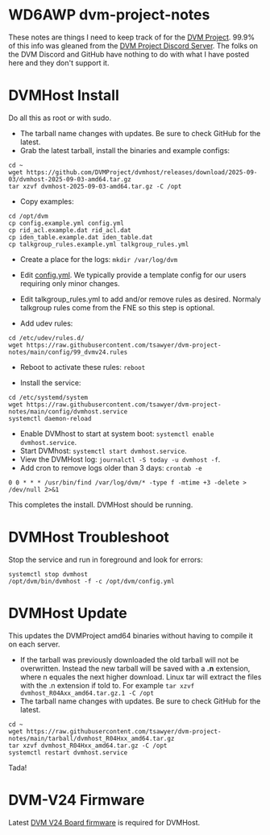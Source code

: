 # WD6AWP dvm-project-notes
These notes are things I need to keep track of for the [DVM Project](https://github.com/DVMProject/dvmhost).
99.9% of this info was gleaned from the [DVM Project Discord Server](https://discord.gg/3pBe8xgrEz).
The folks on the DVM Discord and GitHub have nothing to do with what I have posted here and they don't support it.

# DVMHost Install
Do all this as root or with sudo.
 - The tarball name changes with updates. Be sure to check GitHub for the latest.
 - Grab the latest tarball, install the binaries and example configs:
```
cd ~
wget https://github.com/DVMProject/dvmhost/releases/download/2025-09-03/dvmhost-2025-09-03-amd64.tar.gz
tar xzvf dvmhost-2025-09-03-amd64.tar.gz -C /opt
```
 - Copy examples:
```
cd /opt/dvm
cp config.example.yml config.yml
cp rid_acl.example.dat rid_acl.dat
cp iden_table.example.dat iden_table.dat
cp talkgroup_rules.example.yml talkgroup_rules.yml
```
 - Create a place for the logs: `mkdir /var/log/dvm`
 - Edit [config.yml](https://github.com/tsawyer/dvm-project-notes/blob/main/config/config-edits.md). We typically provide a template config for our users requiring only minor changes.
 - Edit talkgroup_rules.yml to add and/or remove rules as desired. Normaly talkgroup rules come from the FNE so this step is optional.

 - Add udev rules:
```
cd /etc/udev/rules.d/
wget https://raw.githubusercontent.com/tsawyer/dvm-project-notes/main/config/99_dvmv24.rules
```
 - Reboot to activate these rules: `reboot`

 - Install the service:
```
cd /etc/systemd/system
wget https://raw.githubusercontent.com/tsawyer/dvm-project-notes/main/config/dvmhost.service
systemctl daemon-reload
```
 - Enable DVMhost to start at system boot: `systemctl enable dvmhost.service`.
 - Start DVMhost: `systemctl start dvmhost.service`.
 - View the DVMHost log: `journalctl -S today -u dvmhost -f`.
 - Add cron to remove logs older than 3 days: `crontab -e`
```
0 0 * * * /usr/bin/find /var/log/dvm/* -type f -mtime +3 -delete > /dev/null 2>&1
```
This completes the install. DVMHost should be running.

# DVMHost Troubleshoot
Stop the service and run in foreground and look for errors:
```
systemctl stop dvmhost
/opt/dvm/bin/dvmhost -f -c /opt/dvm/config.yml
```

# DVMHost Update
This updates the DVMProject amd64 binaries without having to compile it on each server.
 - If the tarball was previously downloaded the old tarball will not be overwritten. Instead the new tarball will be saved with a **.n** extension, where n equales the next higher download. Linux tar will extract the files with the .n extension if told to. For example `tar xzvf dvmhost_R04Axx_amd64.tar.gz.1 -C /opt`
 - The tarball name changes with updates. Be sure to check GitHub for the latest.
```
cd ~
wget https://raw.githubusercontent.com/tsawyer/dvm-project-notes/main/tarball/dvmhost_R04Hxx_amd64.tar.gz
tar xzvf dvmhost_R04Hxx_amd64.tar.gz -C /opt
systemctl restart dvmhost.service
```
Tada!

# DVM-V24 Firmware
Latest [DVM V24 Board firmware](https://github.com/DVMProject/dvmv24) is required for DVMHost.
